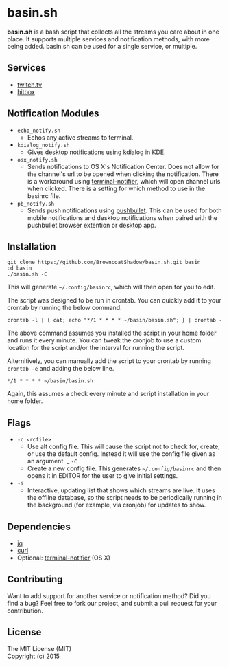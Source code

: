 basin.sh
=========
**basin.sh** is a bash script that collects all the streams you care about in one place. It supports multiple services and notification methods, with more being added. basin.sh can be used for a single service, or multiple.


## Services
- [twitch.tv](http://twitch.tv)
- [hitbox](http://hitbox.tv)


## Notification Modules
- `echo_notify.sh`
  - Echos any active streams to terminal.
- `kdialog_notify.sh`
  - Gives desktop notifications using kdialog in [KDE](https://www.kde.org/).
- `osx_notify.sh`
  - Sends notifications to OS X's Notification Center. Does not allow for the channel's url to be opened when clicking the notification. There is a workaround using [terminal-notifier](https://github.com/alloy/terminal-notifier), which will open channel urls when clicked. There is a setting for which method to use in the basinrc file.
- `pb_notify.sh`
  - Sends push notifications using [pushbullet](https://pushbullet.com). This can be used for both mobile notifications and desktop notifications when paired with the pushbullet browser extention or desktop app.


## Installation
```
git clone https://github.com/BrowncoatShadow/basin.sh.git basin
cd basin
./basin.sh -C
```
This will generate `~/.config/basinrc`, which will then open for you to edit.

The script was designed to be run in crontab. You can quickly add it to your crontab by running the below command.
```
crontab -l | { cat; echo "*/1 * * * * ~/basin/basin.sh"; } | crontab -
```
The above command assumes you installed the script in your home folder and runs it every minute. You can tweak the cronjob to use a custom location for the script and/or the interval for running the script.

Alternitively, you can manually add the script to your crontab by running `crontab -e` and adding the below line.  
```
*/1 * * * * ~/basin/basin.sh
```
Again, this assumes a check every minute and script installation in your home folder. 


## Flags
- `-c <rcfile>`
  - Use alt config file. This will cause the script not to check for, create, or use the default config. Instead it will use the config file given as an argument.
_ `-C`
  - Create a new config file. This generates `~/.config/basinrc` and then opens it in EDITOR for the user to give initial settings.
- `-i`
  - Interactive, updating list that shows which streams are live. It uses the offline database, so the script needs to be periodically running in the background (for example, via cronjob) for updates to show.


## Dependencies
- [jq](http://stedolan.github.io/jq/)
- [curl](http://curl.haxx.se/)
- Optional: [terminal-notifier](https://github.com/alloy/terminal-notifier) (OS X)


## Contributing
Want to add support for another service or notification method? Did you find a bug? Feel free to fork our project, and submit a pull request for your contribution.


## License
The MIT License (MIT)  
Copyright (c) 2015
